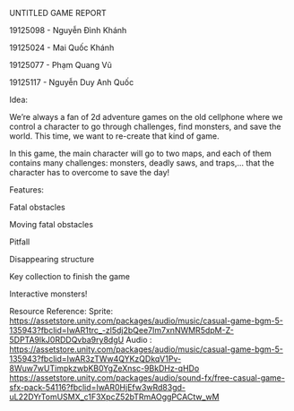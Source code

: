 UNTITLED GAME REPORT

  19125098 - Nguyễn Đình Khánh 
  
  19125024 - Mai Quốc Khánh 
  
  19125077 - Phạm Quang Vũ 
  
  19125117 - Nguyễn Duy Anh Quốc

  Idea: 
  
  We’re always a fan of 2d adventure games on the old cellphone where we control a character to go through challenges, find monsters, and save the world. This time, we want to re-create that kind of game.
 
 In this game, the main character will go to two maps, and each of them contains many challenges: monsters, deadly saws, and traps,... that the character has to overcome to save the day!

Features:
  
  Fatal obstacles
  
  Moving fatal obstacles
  
  Pitfall
  
  Disappearing structure
  
  Key collection to finish the game
  
  Interactive monsters!
  
Resource Reference:
  Sprite: https://assetstore.unity.com/packages/audio/music/casual-game-bgm-5-135943?fbclid=IwAR1trc_-zl5dj2bQee7Im7xnNWMR5dpM-Z-5DPTA9lkJ0RDDQvba9ry8dgU
  Audio :
  https://assetstore.unity.com/packages/audio/music/casual-game-bgm-5-135943?fbclid=IwAR3zTWw4QYKzQDkqV1Pv-8Wuw7wUTimpkzwbKB0YgZeXnsc-9BkDHz-qHDo
  https://assetstore.unity.com/packages/audio/sound-fx/free-casual-game-sfx-pack-54116?fbclid=IwAR0HjEfw3wRd83gd-uL22DYrTomUSMX_c1F3XpcZ52bTRmAOggPCACtw_wM
